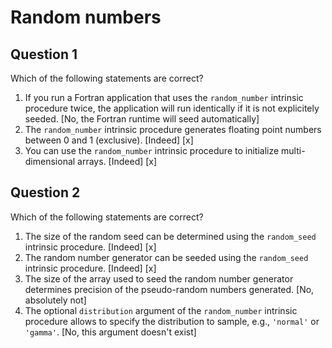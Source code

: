 # Random numbers

## Question 1

Which of the following statements are correct?

1. If you run a Fortran application that uses the `random_number` intrinsic procedure twice, the application will run identically if it is not explicitely seeded. [No, the Fortran runtime will seed automatically]
1. The `random_number` intrinsic procedure generates floating point numbers between 0 and 1 (exclusive). [Indeed] [x]
1. You can use the `random_number` intrinsic procedure to initialize multi-dimensional arrays. [Indeed] [x]


## Question 2

Which of the following statements are correct?

1. The size of the random seed can be determined using the `random_seed` intrinsic procedure. [Indeed] [x]
1. The random number generator can be seeded using the `random_seed` intrinsic procedure. [Indeed] [x]
1. The size of the array  used to seed the random number generator determines precision of the pseudo-random numbers generated. [No, absolutely not]
1. The optional `distribution` argument of the `random_number` intrinsic procedure allows to specify the distribution to sample, e.g., `'normal'` or `'gamma'`. [No, this argument doesn't exist]

